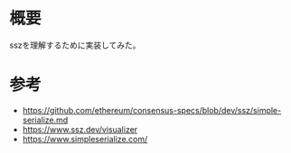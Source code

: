 # 概要
sszを理解するために実装してみた。

# 参考
- https://github.com/ethereum/consensus-specs/blob/dev/ssz/simple-serialize.md
- https://www.ssz.dev/visualizer
- https://www.simpleserialize.com/